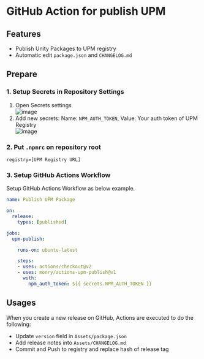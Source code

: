 # GitHub Action for publish UPM

## Features

* Publish Unity Packages to UPM registry
* Automatic edit `package.json` and `CHANGELOG.md`

## Prepare

### 1. Setup Secrets in Repository Settings

1. Open Secrets settings<br />![image](https://user-images.githubusercontent.com/838945/74607506-af49b980-511c-11ea-9081-e8b23e695068.png)
1. Add new secrets: Name: `NPM_AUTH_TOKEN`, Value: Your auth token of UPM Registry<br />![image](https://user-images.githubusercontent.com/838945/74607552-1cf5e580-511d-11ea-8407-941511298909.png)

### 2. Put `.npmrc` on repository root

```.npmrc
registry=[UPM Registry URL]
```

### 3. Setup GitHub Actions Workflow

Setup GitHub Actions Workflow as below example.

```yaml
name: Publish UPM Package

on:
  release:
    types: [published]

jobs:
  upm-publish:

    runs-on: ubuntu-latest

    steps:
    - uses: actions/checkout@v2
    - uses: monry/actions-upm-publish@v1
      with:
        npm_auth_token: ${{ secrets.NPM_AUTH_TOKEN }}
```

## Usages

When you create a new release on GitHub, Actions are executed to do the following:

* Update `version` field in `Assets/package.json`
* Add release notes into `Assets/CHANGELOG.md`
* Commit and Push to registry and replace hash of release tag